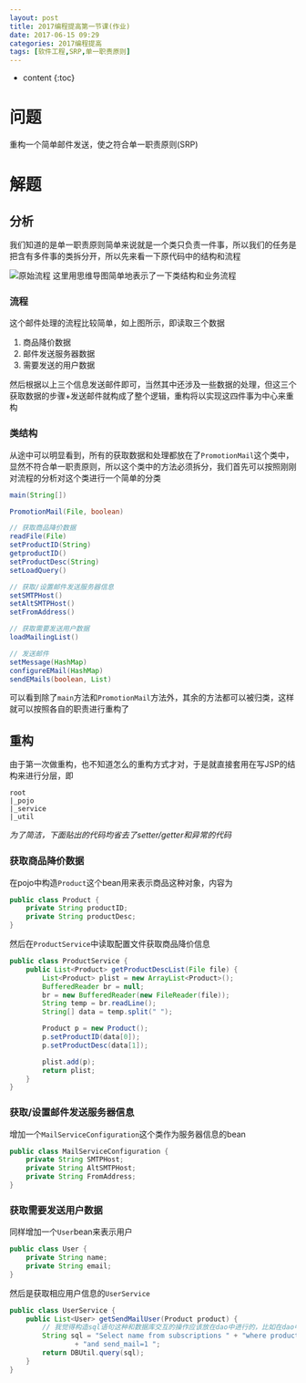 ```yaml
---
layout: post
title: 2017编程提高第一节课(作业)
date: 2017-06-15 09:29
categories: 2017编程提高
tags: [软件工程,SRP,单一职责原则]
---
```


* content
{:toc}

# 问题
重构一个简单邮件发送，使之符合单一职责原则(SRP)

# 解题
## 分析
我们知道的是单一职责原则简单来说就是一个类只负责一件事，所以我们的任务是把含有多件事的类拆分开，所以先来看一下原代码中的结构和流程

![原始流程][1]
这里用思维导图简单地表示了一下类结构和业务流程
### 流程
这个邮件处理的流程比较简单，如上图所示，即读取三个数据
1. 商品降价数据
2. 邮件发送服务器数据
3. 需要发送的用户数据

然后根据以上三个信息发送邮件即可，当然其中还涉及一些数据的处理，但这三个获取数据的步骤+发送邮件就构成了整个逻辑，重构将以实现这四件事为中心来重构
### 类结构
从途中可以明显看到，所有的获取数据和处理都放在了`PromotionMail`这个类中，显然不符合单一职责原则，所以这个类中的方法必须拆分，我们首先可以按照刚刚对流程的分析对这个类进行一个简单的分类
```java
main(String[])

PromotionMail(File, boolean)

// 获取商品降价数据
readFile(File)
setProductID(String)
getproductID()
setProductDesc(String)
setLoadQuery()

// 获取/设置邮件发送服务器信息
setSMTPHost()
setAltSMTPHost()
setFromAddress()

// 获取需要发送用户数据
loadMailingList()

// 发送邮件
setMessage(HashMap)
configureEMail(HashMap)
sendEMails(boolean, List)
```
可以看到除了`main`方法和`PromotionMail`方法外，其余的方法都可以被归类，这样就可以按照各自的职责进行重构了

## 重构
由于第一次做重构，也不知道怎么的重构方式才对，于是就直接套用在写JSP的结构来进行分层，即
```
root
|_pojo
|_service
|_util
```
*为了简洁，下面贴出的代码均省去了setter/getter和异常的代码*
### 获取商品降价数据
在pojo中构造`Product`这个bean用来表示商品这种对象，内容为
```java
public class Product {
	private String productID;
	private String productDesc;
}
```
然后在`ProductService`中读取配置文件获取商品降价信息
```java
public class ProductService {
	public List<Product> getProductDescList(File file) {
		List<Product> plist = new ArrayList<Product>();
		BufferedReader br = null;
		br = new BufferedReader(new FileReader(file));
		String temp = br.readLine();
		String[] data = temp.split(" ");

		Product p = new Product();
		p.setProductID(data[0]);
		p.setProductDesc(data[1]);

		plist.add(p);
		return plist;
	}
}
```
### 获取/设置邮件发送服务器信息
增加一个`MailServiceConfiguration`这个类作为服务器信息的bean
```java
public class MailServiceConfiguration {
	private String SMTPHost;
	private String AltSMTPHost;
	private String FromAddress;
}
```
### 获取需要发送用户数据
同样增加一个`User`bean来表示用户
```java
public class User {
	private String name;
	private String email;
}
```
然后是获取相应用户信息的`UserService`
```java
public class UserService {
	public List<User> getSendMailUser(Product product) {
		// 我觉得构造sql语句这种和数据库交互的操作应该放在dao中进行的，比如在dao中有一个类似findByProductID(String pattern)的方法，那这里就简单处理了，只是为了返回一个userlist的结果
		String sql = "Select name from subscriptions " + "where product_id= '" + product.getProductID() + "' "
				+ "and send_mail=1 ";
		return DBUtil.query(sql);
	}
}
```

  [1]: http://olwt21mf4.bkt.clouddn.com/17-6-15/66201134.jpg "原始流程"